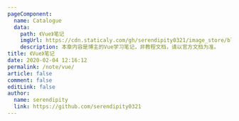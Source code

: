 ```yaml
---
pageComponent:
  name: Catalogue
  data:
    path: 《Vue》笔记
    imgUrl: https://cdn.staticaly.com/gh/serendipity0321/image_store/blog/20200204143633.png
    description: 本章内容是博主的Vue学习笔记，非教程文档，请以官方文档为准。
title: 《Vue》笔记
date: 2020-02-04 12:16:12
permalink: /note/vue/
article: false
comment: false
editLink: false
author:
  name: serendipity
  link: https://github.com/serendipity0321
---
```

